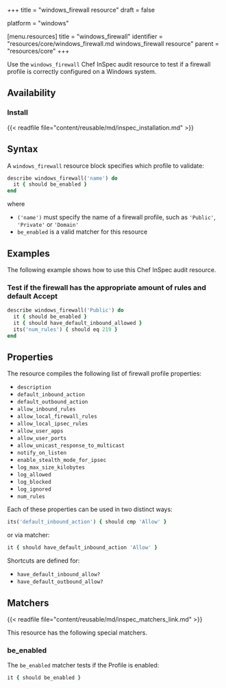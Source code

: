 +++
title = "windows_firewall resource"
draft = false

platform = "windows"

[menu.resources]
    title = "windows_firewall"
    identifier = "resources/core/windows_firewall.md windows_firewall resource"
    parent = "resources/core"
+++

Use the `windows_firewall` Chef InSpec audit resource to test if a firewall profile is correctly configured on a Windows system.

## Availability

### Install

{{< readfile file="content/reusable/md/inspec_installation.md" >}}

## Syntax

A `windows_firewall` resource block specifies which profile to validate:

```ruby
describe windows_firewall('name') do
  it { should be_enabled }
end
```

where

* `('name')` must specify the name of a firewall profile, such as `'Public'`, `'Private'` or `'Domain'`
* `be_enabled` is a valid matcher for this resource

## Examples

The following example shows how to use this Chef InSpec audit resource.

### Test if the firewall has the appropriate amount of rules and default Accept

```ruby
describe windows_firewall('Public') do
  it { should be_enabled }
  it { should have_default_inbound_allowed }
  its('num_rules') { should eq 219 }
end
```

## Properties

The resource compiles the following list of firewall profile properties:

* `description`
* `default_inbound_action`
* `default_outbound_action`
* `allow_inbound_rules`
* `allow_local_firewall_rules`
* `allow_local_ipsec_rules`
* `allow_user_apps`
* `allow_user_ports`
* `allow_unicast_response_to_multicast`
* `notify_on_listen`
* `enable_stealth_mode_for_ipsec`
* `log_max_size_kilobytes`
* `log_allowed`
* `log_blocked`
* `log_ignored`
* `num_rules`

Each of these properties can be used in two distinct ways:

```ruby
its('default_inbound_action') { should cmp 'Allow' }
```

or via matcher:

```ruby
it { should have_default_inbound_action 'Allow' }
```

Shortcuts are defined for:

* `have_default_inbound_allow?`
* `have_default_outbound_allow?`

## Matchers

{{< readfile file="content/reusable/md/inspec_matchers_link.md" >}}

This resource has the following special matchers.

### be_enabled

The `be_enabled` matcher tests if the Profile is enabled:

```ruby
it { should be_enabled }
```
